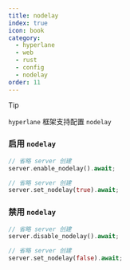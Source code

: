 ```yaml
---
title: nodelay
index: true
icon: book
category:
  - hyperlane
  - web
  - rust
  - config
  - nodelay
order: 11
---
```


<Share colorful />

> [!tip]
>
> `hyperlane` 框架支持配置 `nodelay`

### 启用 `nodelay`

```rust
// 省略 server 创建
server.enable_nodelay().await;
```

```rust
// 省略 server 创建
server.set_nodelay(true).await;
```

### 禁用 `nodelay`

```rust
// 省略 server 创建
server.disable_nodelay().await;
```

```rust
// 省略 server 创建
server.set_nodelay(false).await;
```

<Bottom />
